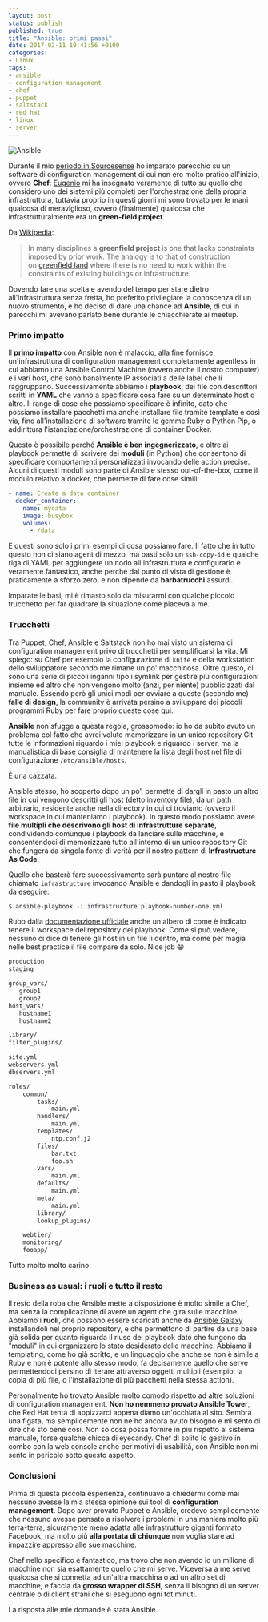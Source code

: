 ```yaml
---
layout: post
status: publish
published: true
title: "Ansible: primi passi"
date: 2017-02-11 19:41:56 +0100
categories: 
- Linux
tags: 
- ansible
- configuration management
- chef
- puppet
- saltstack
- red hat
- linux
- server
---
```


![Ansible](https://www.ansible.com/hs-fs/hubfs/2016_Images/Home/bg_mango_desk.jpg)

Durante il mio [periodo in Sourcesense](http://dottorblaster.it/2017/02/farewell-sourcesense/) ho imparato parecchio su un software di configuration management di cui non ero molto pratico all'inizio, ovvero **Chef**: [Eugenio](https://devopsrecipes.info/) mi ha insegnato veramente di tutto su quello che considero uno dei sistemi più completi per l'orchestrazione della propria infrastruttura, tuttavia proprio in questi giorni mi sono trovato per le mani qualcosa di meraviglioso, ovvero (finalmente) qualcosa che infrastrutturalmente era un **green-field project**.

Da [Wikipedia](https://en.wikipedia.org/wiki/Greenfield_project):

> In many disciplines a **greenfield project** is one that lacks constraints imposed by prior work. The analogy is to that of construction on [greenfield land](https://en.wikipedia.org/wiki/Greenfield_land) where there is no need to work within the constraints of existing buildings or infrastructure.

Dovendo fare una scelta e avendo del tempo per stare dietro all'infrastruttura senza fretta, ho preferito privilegiare la conoscenza di un nuovo strumento, e ho deciso di dare una chance ad **Ansible**, di cui in parecchi mi avevano parlato bene durante le chiacchierate ai meetup.

### Primo impatto

Il **primo impatto** con Ansible non è malaccio, alla fine fornisce un'infrastruttura di configuration management completamente agentless in cui abbiamo una Ansible Control Machine (ovvero anche il nostro computer) e i vari host, che sono banalmente IP associati a delle label che li raggruppano. Successivamente abbiamo i **playbook**, dei file con descrittori scritti in **YAML** che vanno a specificare cosa fare su un determinato host o altro. Il range di cose che possiamo specificare è infinito, dato che possiamo installare pacchetti ma anche installare file tramite template e così via, fino all'installazione di software tramite le gemme Ruby o Python Pip, o addirittura l'istanziazione/orchestrazione di container Docker.

Questo è possibile perché **Ansible è ben ingegnerizzato**, e oltre ai playbook permette di scrivere dei **moduli** (in Python) che consentono di specificare comportamenti personalizzati invocando delle action precise. Alcuni di questi moduli sono parte di Ansible stesso out-of-the-box, come il modulo relativo a docker, che permette di fare cose simili:

```yaml
- name: Create a data container
  docker_container:
    name: mydata
    image: busybox
    volumes:
      - /data
```

E questi sono solo i primi esempi di cosa possiamo fare. Il fatto che in tutto questo non ci siano agent di mezzo, ma basti solo un `ssh-copy-id` e qualche riga di YAML per aggiungere un nodo all'infrastruttura e configurarlo è veramente fantastico, anche perché dal punto di vista di gestione è praticamente a sforzo zero, e non dipende da **barbatrucchi** assurdi.

Imparate le basi, mi è rimasto solo da misurarmi con qualche piccolo trucchetto per far quadrare la situazione come piaceva a me.

### Trucchetti 

Tra Puppet, Chef, Ansible e Saltstack non ho mai visto un sistema di configuration management privo di trucchetti per semplificarsi la vita. Mi spiego: su Chef per esempio la configurazione di `knife` e della workstation dello sviluppatore secondo me rimane un po' macchinosa. Oltre questo, ci sono una serie di piccoli inganni tipo i symlink per gestire più configurazioni insieme ed altro che non vengono molto (anzi, per niente) pubblicizzati dal manuale. Essendo però gli unici modi per ovviare a queste (secondo me) **falle di design**, la community è arrivata persino a sviluppare dei piccoli programmi Ruby per fare proprio queste cose qui.

**Ansible** non sfugge a questa regola, grossomodo: io ho da subito avuto un problema col fatto che avrei voluto memorizzare in un unico repository Git tutte le informazioni riguardo i miei playbook e riguardo i server, ma la manualistica di base consiglia di mantenere la lista degli host nel file di configurazione `/etc/ansible/hosts`.

È una cazzata.

Ansible stesso, ho scoperto dopo un po', permette di dargli in pasto un altro file in cui vengono descritti gli host (detto inventory file), da un path arbitrario, residente anche nella directory in cui ci troviamo (ovvero il workspace in cui manteniamo i playbook). In questo modo possiamo avere **file multipli che descrivono gli host di infrastrutture separate**, condividendo comunque i playbook da lanciare sulle macchine, e consentendoci di memorizzare tutto all'interno di un unico repository Git che fungerà da singola fonte di verità per il nostro pattern di **Infrastructure As Code**.

Quello che basterà fare successivamente sarà puntare al nostro file chiamato `infrastructure` invocando Ansible e dandogli in pasto il playbook da eseguire:

```sh
$ ansible-playbook -i infrastructure playbook-number-one.yml
```

Rubo dalla [documentazione ufficiale](http://docs.ansible.com/ansible/playbooks_best_practices.html#directory-layout) anche un albero di come è indicato tenere il workspace del repository dei playbook. Come si può vedere, nessuno ci dice di tenere gli host in un file lì dentro, ma come per magia nelle best practice il file compare da solo. Nice job 😁

```sh
production
staging

group_vars/
   group1
   group2
host_vars/
   hostname1
   hostname2

library/
filter_plugins/

site.yml
webservers.yml
dbservers.yml

roles/
    common/
        tasks/
            main.yml
        handlers/
            main.yml
        templates/
            ntp.conf.j2
        files/
            bar.txt
            foo.sh
        vars/
            main.yml
        defaults/
            main.yml
        meta/
            main.yml
        library/
        lookup_plugins/

    webtier/
    monitoring/
    fooapp/
```

Tutto molto molto carino.

### Business as usual: i ruoli e tutto il resto

Il resto della roba che Ansible mette a disposizione è molto simile a Chef, ma senza la complicazione di avere un agent che gira sulle macchine. Abbiamo i **ruoli**, che possono essere scaricati anche da [Ansible Galaxy](https://galaxy.ansible.com/) installandoli nel proprio repository, e che permettono di partire da una base già solida per quanto riguarda il riuso dei playbook dato che fungono da "moduli" in cui organizzare lo stato desiderato delle macchine. Abbiamo il templating, come ho già scritto, e un linguaggio che anche se non è simile a Ruby e non è potente allo stesso modo, fa decisamente quello che serve permettendoci persino di iterare attraverso oggetti multipli (esempio: la copia di più file, o l'installazione di più pacchetti nella stessa action).

Personalmente ho trovato Ansible molto comodo rispetto ad altre soluzioni di configuration management. **Non ho nemmeno provato Ansible Tower**, che Red Hat tenta di appizzarci appena diamo un'occhiata al sito. Sembra una figata, ma semplicemente non ne ho ancora avuto bisogno e mi sento di dire che sto bene così. Non so cosa possa fornire in più rispetto al sistema manuale, forse qualche chicca di eyecandy. Chef di solito lo gestivo in combo con la web console anche per motivi di usabilità, con Ansible non mi sento in pericolo sotto questo aspetto.

### Conclusioni

Prima di questa piccola esperienza, continuavo a chiedermi come mai nessuno avesse la mia stessa opinione sui tool di **configuration management**. Dopo aver provato Puppet e Ansible, credevo semplicemente che nessuno avesse pensato a risolvere i problemi in una maniera molto più terra-terra, sicuramente meno adatta alle infrastrutture giganti formato Facebook, ma molto più **alla portata di chiunque** non voglia stare ad impazzire appresso alle sue macchine.

Chef nello specifico è fantastico, ma trovo che non avendo io un milione di macchine non sia esattamente quello che mi serve. Viceversa a me serve qualcosa che si connetta ad un'altra macchina o ad un altro set di macchine, e faccia da **grosso wrapper di SSH**, senza il bisogno di un server centrale o di client strani che si eseguono ogni tot minuti.

La risposta alle mie domande è stata Ansible.